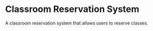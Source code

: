 # Classroom Reservation System
A classroom reservation system that allows users to reserve classes.
